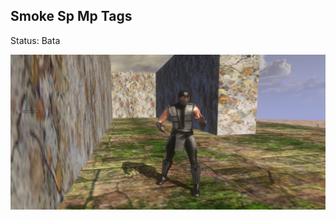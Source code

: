 ## Smoke Sp Mp Tags

Status: Bata 

![Screenshot](https://github.com/jackrabbit72380/Ho4kmmm/blob/master/common/H3EK/tags/rxk1ng/objects/characters/smoke/preview.jpg)
